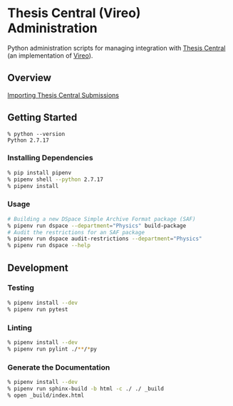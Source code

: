 # Thesis Central (Vireo) Administration

Python administration scripts for managing integration with [Thesis Central](https://thesis-central.princeton.edu/) (an implementation of [Vireo](https://github.com/TexasDigitalLibrary/Vireo)).

## Overview

[Importing Thesis Central Submissions](./IMPORT.md)

## Getting Started

```
% python --version
Python 2.7.17
```

### Installing Dependencies

```bash
% pip install pipenv
% pipenv shell --python 2.7.17
% pipenv install
```

### Usage

```bash
# Building a new DSpace Simple Archive Format package (SAF)
% pipenv run dspace --department="Physics" build-package
# Audit the restrictions for an SAF package
% pipenv run dspace audit-restrictions --department="Physics"
% pipenv run dspace --help
```

## Development

### Testing

```bash
% pipenv install --dev
% pipenv run pytest
```

### Linting

```bash
% pipenv install --dev
% pipenv run pylint ./**/*py
```

### Generate the Documentation

```bash
% pipenv install --dev
% pipenv run sphinx-build -b html -c ./ ./ _build
% open _build/index.html
```
